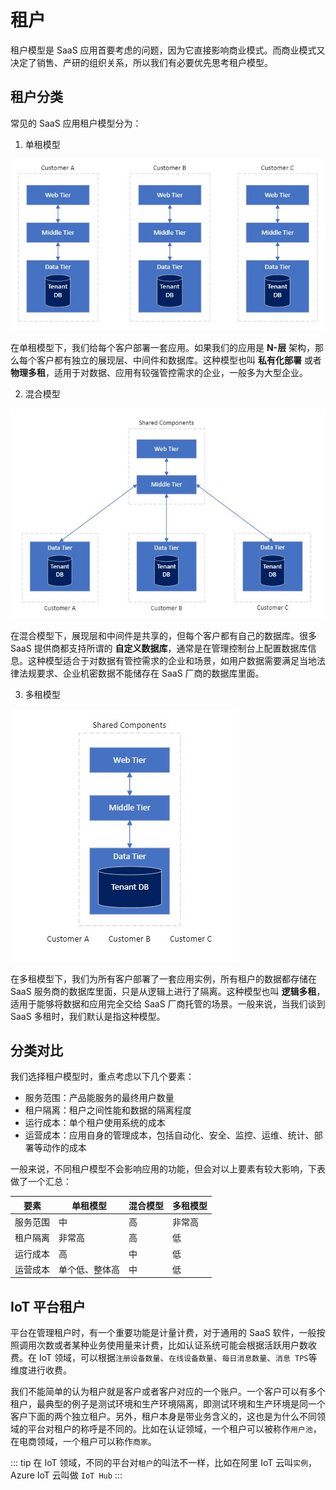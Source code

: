 # 租户

租户模型是 SaaS 应用首要考虑的问题，因为它直接影响商业模式。而商业模式又决定了销售、产研的组织关系，所以我们有必要优先思考租户模型。

## 租户分类

常见的 SaaS 应用租户模型分为：

1. 单租模型

![](./images/single-tenant.jpeg)

在单租模型下，我们给每个客户部署一套应用。如果我们的应用是 **N-层** 架构，那么每个客户都有独立的展现层、中间件和数据库。这种模型也叫 **私有化部署** 或者 **物理多租**，适用于对数据、应用有较强管控需求的企业，一般多为大型企业。

2. 混合模型

![](./images/mixed-tenant.jpeg)

在混合模型下，展现层和中间件是共享的，但每个客户都有自己的数据库。很多 SaaS 提供商都支持所谓的 **自定义数据库**，通常是在管理控制台上配置数据库信息。这种模型适合于对数据有管控需求的企业和场景，如用户数据需要满足当地法律法规要求、企业机密数据不能储存在 SaaS 厂商的数据库里面。

3. 多租模型

![](./images/multi-tenant.jpeg)

在多租模型下，我们为所有客户部署了一套应用实例，所有租户的数据都存储在 SaaS 服务商的数据库里面，只是从逻辑上进行了隔离。这种模型也叫 **逻辑多租**，适用于能够将数据和应用完全交给 SaaS 厂商托管的场景。一般来说，当我们谈到 SaaS 多租时，我们默认是指这种模型。

## 分类对比

我们选择租户模型时，重点考虑以下几个要素：

* 服务范围：产品能服务的最终用户数量
* 租户隔离：租户之间性能和数据的隔离程度
* 运行成本：单个租户使用系统的成本
* 运营成本：应用自身的管理成本，包括自动化、安全、监控、运维、统计、部署等动作的成本

一般来说，不同租户模型不会影响应用的功能，但会对以上要素有较大影响，下表做了一个汇总：

| 要素     | 单租模型 | 混合模型 | 多租模型 |
| -------- | ----- | --------------- | ----------------------- |
| 服务范围 | 中 | 高 | 非常高 |
| 租户隔离 | 非常高 | 高 | 低 |
| 运行成本 | 高 | 中 | 低 |
| 运营成本 | 单个低、整体高 | 中 | 低 |

## IoT 平台租户

平台在管理租户时，有一个重要功能是计量计费，对于通用的 SaaS 软件，一般按照调用次数或者某种业务使用量来计费，比如认证系统可能会根据活跃用户数收费。在 IoT 领域，可以根据`注册设备数量`、`在线设备数量`、`每日消息数量`、`消息 TPS`等维度进行收费。

我们不能简单的认为租户就是客户或者客户对应的一个账户。一个客户可以有多个租户，最典型的例子是测试环境和生产环境隔离，即测试环境和生产环境是同一个客户下面的两个独立租户。另外，租户本身是带业务含义的，这也是为什么不同领域的平台对租户的称呼是不同的。比如在认证领域，一个租户可以被称作`用户池`，在电商领域，一个租户可以称作`商家`。

::: tip
在 IoT 领域，不同的平台对`租户`的叫法不一样，比如在阿里 IoT 云叫`实例`，Azure IoT 云叫做 `IoT Hub`
:::